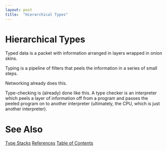 ```yaml
---
layout: post
title:  "Hierarchical Types"
---
```


# Hierarchical Types

Typed data is a packet with information arranged in layers wrapped in onion skins.

Typing is a pipeline of filters that peels the information in a series of small steps.

Networking already does this.

Type-checking is (already) done like this. A type checker is an interpreter which peels a layer of information off from a program and passes the peeled program on to another interpreter (ultimately, the CPU, which is just another interpreter).

# See Also

[Type Stacks](https://guitarvydas.github.io/2020/12/09/Type-Stacks.html)
[References](https://guitarvydas.github.io/2021/01/14/References.html)
[Table of Contents](https://guitarvydas.github.io/2021/05/14/Table-Of-Contents.html)

<script src="https://utteranc.es/client.js" 
        repo="guitarvydas/guitarvydas.github.io" 
        issue-term="pathname" 
        theme="github-light" 
        crossorigin="anonymous" 
        async> 
</script> 
